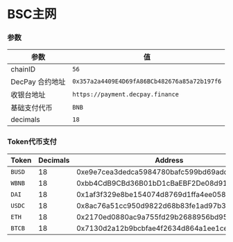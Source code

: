 
# BSC主网

### 参数

| 参数 | 值 |
| --- | --- |
| chainID | `56` |
| DecPay 合约地址 | `0x357a2a4409E4D69fA86BCb482676a85a72b197f6` |
| 收银台地址 | `https://payment.decpay.finance` |
| 基础支付代币 | `BNB` |
| decimals | `18` |


### Token代币支付

| Token | Decimals | Address |
| --- | --- | --- |
| `BUSD` | 18 | 0xe9e7cea3dedca5984780bafc599bd69add087d56 |
| `WBNB` | 18 | 0xbb4CdB9CBd36B01bD1cBaEBF2De08d9173bc095c |
| `DAI` | 18 | 0x1af3f329e8be154074d8769d1ffa4ee058b1dbc3 |
| `USDC` | 18 | 0x8ac76a51cc950d9822d68b83fe1ad97b32cd580d |
| `ETH` | 18 | 0x2170ed0880ac9a755fd29b2688956bd959f933f8 |
| `BTCB` | 18 | 0x7130d2a12b9bcbfae4f2634d864a1ee1ce3ead9c |